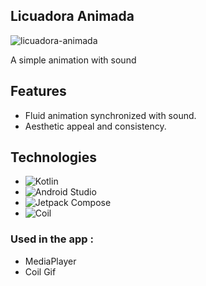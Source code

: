 <!-- ABOUT THE PROJECT -->
## Licuadora Animada

![licuadora-animada](https://github.com/danycastyllo/Licuadora-Animada/assets/67520632/7f4f944b-9c1e-4cba-8656-9ac992ceedf7)


A simple animation with sound

      
## Features
- Fluid animation synchronized with sound.
- Aesthetic appeal and consistency.

## Technologies
- ![Kotlin](https://img.shields.io/badge/kotlin-%237F52FF.svg?style=for-the-badge&logo=kotlin&logoColor=white)
- ![Android Studio](https://img.shields.io/badge/Android%20Studio-3DDC84.svg?style=for-the-badge&logo=android-studio&logoColor=white)
- ![Jetpack Compose](https://img.shields.io/badge/jetpack%20compose-3ddb84?style=for-the-badge&logo=jetpackcompose&logoColor=092F42)
- ![Coil](https://img.shields.io/badge/coil-3B6BB4.svg?style=for-the-badge&logo=buffer&logoColor=white&labelColor=42A5F5)

### Used in the app :
 - MediaPlayer
 - Coil Gif
